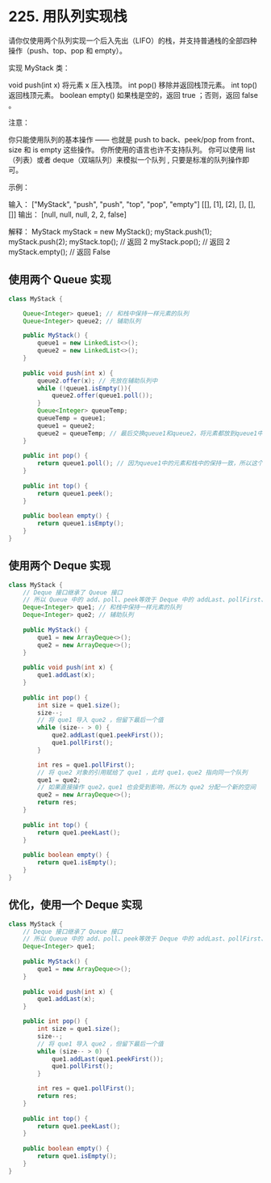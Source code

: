 # 225. 用队列实现栈

请你仅使用两个队列实现一个后入先出（LIFO）的栈，并支持普通栈的全部四种操作（push、top、pop 和 empty）。

实现 MyStack 类：

void push(int x) 将元素 x 压入栈顶。
int pop() 移除并返回栈顶元素。
int top() 返回栈顶元素。
boolean empty() 如果栈是空的，返回 true ；否则，返回 false 。


注意：

你只能使用队列的基本操作 —— 也就是 push to back、peek/pop from front、size 和 is empty 这些操作。
你所使用的语言也许不支持队列。 你可以使用 list （列表）或者 deque（双端队列）来模拟一个队列 , 只要是标准的队列操作即可。


示例：

输入：
["MyStack", "push", "push", "top", "pop", "empty"]
[[], [1], [2], [], [], []]
输出：
[null, null, null, 2, 2, false]

解释：
MyStack myStack = new MyStack();
myStack.push(1);
myStack.push(2);
myStack.top(); // 返回 2
myStack.pop(); // 返回 2
myStack.empty(); // 返回 False



## 使用两个 Queue 实现

```java
class MyStack {

    Queue<Integer> queue1; // 和栈中保持一样元素的队列
    Queue<Integer> queue2; // 辅助队列

    public MyStack() {
        queue1 = new LinkedList<>();
        queue2 = new LinkedList<>();
    }
    
    public void push(int x) {
        queue2.offer(x); // 先放在辅助队列中
        while (!queue1.isEmpty()){
            queue2.offer(queue1.poll());
        }
        Queue<Integer> queueTemp;
        queueTemp = queue1;
        queue1 = queue2;
        queue2 = queueTemp; // 最后交换queue1和queue2，将元素都放到queue1中
    }
    
    public int pop() {
        return queue1.poll(); // 因为queue1中的元素和栈中的保持一致，所以这个和下面两个的操作只看queue1即可
    }
    
    public int top() {
        return queue1.peek();
    }
    
    public boolean empty() {
        return queue1.isEmpty();
    }
}
```



## 使用两个 Deque 实现

```java
class MyStack {
    // Deque 接口继承了 Queue 接口
    // 所以 Queue 中的 add、poll、peek等效于 Deque 中的 addLast、pollFirst、peekFirst
    Deque<Integer> que1; // 和栈中保持一样元素的队列
    Deque<Integer> que2; // 辅助队列
    
    public MyStack() {
        que1 = new ArrayDeque<>();
        que2 = new ArrayDeque<>();
    }
    
    public void push(int x) {
        que1.addLast(x);
    }
    
    public int pop() {
        int size = que1.size();
        size--;
        // 将 que1 导入 que2 ，但留下最后一个值
        while (size-- > 0) {
            que2.addLast(que1.peekFirst());
            que1.pollFirst();
        }

        int res = que1.pollFirst();
        // 将 que2 对象的引用赋给了 que1 ，此时 que1，que2 指向同一个队列
        que1 = que2;
        // 如果直接操作 que2，que1 也会受到影响，所以为 que2 分配一个新的空间
        que2 = new ArrayDeque<>();
        return res;
    }
    
    public int top() {
        return que1.peekLast();
    }
    
    public boolean empty() {
        return que1.isEmpty();
    }
}
```



## 优化，使用一个 Deque 实现

```java
class MyStack {
    // Deque 接口继承了 Queue 接口
    // 所以 Queue 中的 add、poll、peek等效于 Deque 中的 addLast、pollFirst、peekFirst
    Deque<Integer> que1;
    
    public MyStack() {
        que1 = new ArrayDeque<>();
    }
    
    public void push(int x) {
        que1.addLast(x);
    }

    public int pop() {
        int size = que1.size();
        size--;
        // 将 que1 导入 que2 ，但留下最后一个值
        while (size-- > 0) {
            que1.addLast(que1.peekFirst());
            que1.pollFirst();
        }

        int res = que1.pollFirst();
        return res;
    }
    
    public int top() {
        return que1.peekLast();
    }
    
    public boolean empty() {
        return que1.isEmpty();
    }
}
```